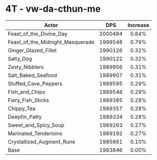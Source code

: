 # 4T - vw-da-cthun-me
| Actor | DPS | Increase |
|---|:---:|:---:|
|Feast_of_the_Divine_Day|2000484|0.84%|
|Feast_of_the_Midnight_Masquerade|1999548|0.79%|
|Ginger_Glazed_Fillet|1990126|0.32%|
|Salty_Dog|1990122|0.32%|
|Zesty_Nibblers|1989956|0.31%|
|Salt_Baked_Seafood|1989907|0.31%|
|Stuffed_Cave_Peppers|1989595|0.29%|
|Fish_and_Chips|1989548|0.29%|
|Fiery_Fish_Sticks|1989385|0.28%|
|Chippy_Tea|1989357|0.28%|
|Deepfin_Patty|1989334|0.28%|
|Sweet_and_Spicy_Soup|1989263|0.27%|
|Marinated_Tenderloins|1989192|0.27%|
|Crystallized_Augment_Rune|1985861|0.10%|
|Base|1983846|0.00%|
